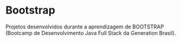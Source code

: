 # Bootstrap
Projetos desenvolvidos durante a aprendizagem de BOOTSTRAP (Bootcamp de Desenvolvimento Java Full Stack da Generation Brasil).
